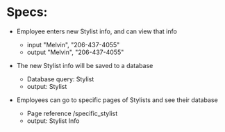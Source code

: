 # Specs:

* Employee enters new Stylist info, and can view that info
    - input "Melvin", "206-437-4055"
    - output "Melvin", "206-437-4055"

* The new Stylist info will be saved to a database
    - Database query: Stylist
    - output: Stylist

* Employees can go to specific pages of Stylists and see their database
    - Page reference /specific_stylist
    - output: Stylist Info
